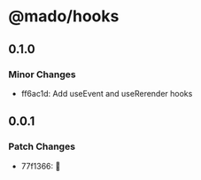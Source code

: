 # @mado/hooks

## 0.1.0

### Minor Changes

- ff6ac1d: Add useEvent and useRerender hooks

## 0.0.1

### Patch Changes

- 77f1366: 🎉

